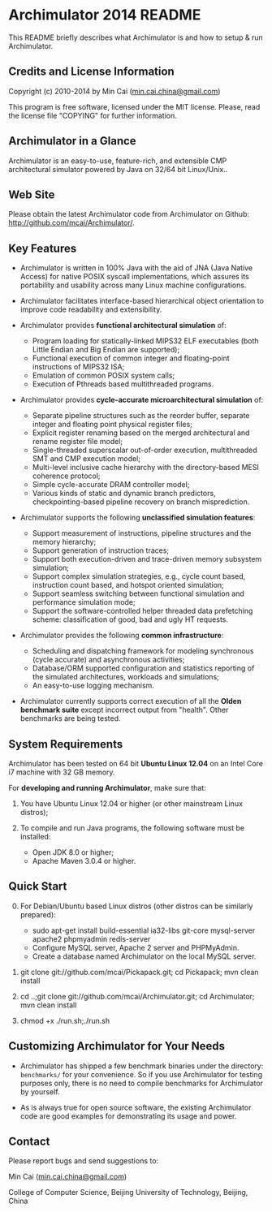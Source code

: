 Archimulator 2014 README
========

This README briefly describes what Archimulator is and how to setup & run Archimulator.

Credits and License Information
------------------

Copyright (c) 2010-2014 by Min Cai (<min.cai.china@gmail.com>)

This program is free software, licensed under the MIT license.
Please, read the license file "COPYING" for further information.

Archimulator in a Glance
------------------

Archimulator is an easy-to-use, feature-rich, and extensible CMP architectural simulator powered by Java on 32/64 bit Linux/Unix..

Web Site
------------------

Please obtain the latest Archimulator code from Archimulator on Github: http://github.com/mcai/Archimulator/.

Key Features
------------------

- Archimulator is written in 100% Java with the aid of JNA (Java Native Access) for native POSIX syscall implementations,
  which assures its portability and usability across many Linux machine configurations.

- Archimulator facilitates interface-based hierarchical object orientation to improve code readability and extensibility.

- Archimulator provides **functional architectural simulation** of:
	- Program loading for statically-linked MIPS32 ELF executables (both Little Endian and Big Endian are supported);
	- Functional execution of common integer and floating-point instructions of MIPS32 ISA;
	- Emulation of common POSIX system calls;
	- Execution of Pthreads based multithreaded programs.

- Archimulator provides **cycle-accurate microarchitectural simulation** of:
	- Separate pipeline structures such as the reorder buffer, separate integer and floating point physical register files;
	- Explicit register renaming based on the merged architectural and rename register file model;
	- Single-threaded superscalar out-of-order execution, multithreaded SMT and CMP execution model;
	- Multi-level inclusive cache hierarchy with the directory-based MESI coherence protocol;
	- Simple cycle-accurate DRAM controller model;
	- Various kinds of static and dynamic branch predictors, checkpointing-based pipeline recovery on branch misprediction.

- Archimulator supports the following **unclassified simulation features**:
	- Support measurement of instructions, pipeline structures and the memory hierarchy;
	- Support generation of instruction traces;
	- Support both execution-driven and trace-driven memory subsystem simulation;
	- Support complex simulation strategies, e.g., cycle count based, instruction count based, and hotspot oriented simulation;
	- Support seamless switching between functional simulation and performance simulation mode;
	- Support the software-controlled helper threaded data prefetching scheme: classification of good, bad and ugly HT requests.

- Archimulator provides the following **common infrastructure**:
	- Scheduling and dispatching framework for modeling synchronous (cycle accurate) and asynchronous activities;
	- Database/ORM supported configuration and statistics reporting of the simulated architectures, workloads and simulations;
	- An easy-to-use logging mechanism.

- Archimulator currently supports correct execution of all the **Olden benchmark suite** except incorrect output from "health".
  Other benchmarks are being tested.

System Requirements
------------------

Archimulator has been tested on 64 bit **Ubuntu Linux 12.04** on an Intel Core i7 machine with 32 GB memory.

For **developing and running Archimulator**, make sure that:

1. You have Ubuntu Linux 12.04 or higher (or other mainstream Linux distros);

2. To compile and run Java programs, the following software must be installed:
	- Open JDK 8.0 or higher;
	- Apache Maven 3.0.4 or higher.

Quick Start
------------------

0. For Debian/Ubuntu based Linux distros (other distros can be similarly prepared):
	- sudo apt-get install build-essential ia32-libs git-core mysql-server apache2 phpmyadmin redis-server
	- Configure MySQL server, Apache 2 server and PHPMyAdmin.
	- Create a database named Archimulator on the local MySQL server.

1. git clone git://github.com/mcai/Pickapack.git;
cd Pickapack;
mvn clean install

2. cd ..;git clone git://github.com/mcai/Archimulator.git;
cd Archimulator;
mvn clean install

3. chmod +x ./run.sh;./run.sh

Customizing Archimulator for Your Needs
------------------

- Archimulator has shipped a few benchmark binaries under the directory: `benchmarks/` for your convenience.
So if you use Archimulator for testing purposes only, there is no need to compile benchmarks for Archimulator by yourself.

- As is always true for open source software, the existing Archimulator code are good examples for demonstrating its usage and power.

Contact
------------------

Please report bugs and send suggestions to:

Min Cai (<min.cai.china@gmail.com>)

College of Computer Science, Beijing University of Technology, Beijing, China
